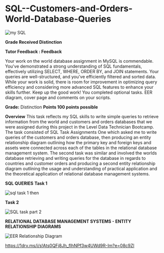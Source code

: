 # SQL--Customers-and-Orders-World-Database-Queries

![my SQL](https://github.com/insights000/SQL--Customers-and-Orders-World-Database-Queries/assets/150028138/5a7b4490-07a2-4ed5-94f7-4ebdeae8937b)




**Grade Received Distinction**

**Tutor Feedback : Feedback**

Your work on the world database assignment in MySQL is commendable. You've demonstrated a strong understanding of SQL fundamentals, effectively utilizing SELECT, WHERE, ORDER BY, and JOIN statements. Your queries are well-structured, and you've efficiently filtered and sorted data. While your work is solid, there is room for improvement in optimizing query efficiency and considering more advanced SQL features to enhance your skills further. 
Keep up the good work!
You completed optional tasks.
EER diagram, cover page and comments on your scripts.
 
**Grade:** Distinction
**Points
100 points possible**

**Overview**
This task reflects my SQL skills to write simple queries to retrieve information from the world and customers and orders databases that we were assigned during this project in the Level Data Technician Bootcamp. The task consisted of SQL Task Assignments One which asked me to write queries of the customers and orders database, then producing an entity relationship diagram outlining how the primary key and foreign keys and assets were connected across each of the tables in the relational database management system. The second task was similar and involved the worlds database retrieving and writing queries for the database in regards to countries and customer orders and producing a second entity relationship diagram outlining the usage and understanding of practical application and the theoretical application of relational database management systems. 

**SQL QUERIES**
**Task 1** 

![sql task 1 then](https://github.com/insights000/SQL--Customers-and-Orders-World-Database-Queries/assets/150028138/025a0aba-d76c-4ef6-9379-7f852d0dd12a)






**Task 2**


![SQL task part 2](https://github.com/insights000/SQL--Customers-and-Orders-World-Database-Queries/assets/150028138/9e0501af-cc02-4996-adde-8f248413c9c1)










**RELATIONAL DATABASE MANAGEMENT SYSTEMS - ENTITY RELATIONSHIP DIAGRAMS**

![EER Relationship Diagram](https://github.com/insights000/SQL--Customers-and-Orders-World-Database-Queries/assets/150028138/80e5428d-9a24-4245-9d0d-3328ffdc4b9b)



https://1drv.ms/i/s!Ats0QFj8Jh_flhNPf3w4UWd9R-Im?e=08c9Zl












































